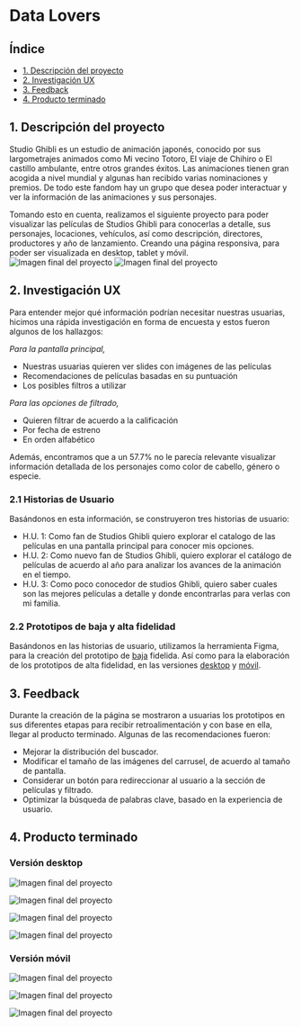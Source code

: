 # Data Lovers

## Índice

* [1.  Descripción del proyecto](#1-descripción-del-proyecto)
* [2.  Investigación UX](#2-investigación-ux)
* [3. Feedback](#3-feedback)
* [4. Producto terminado](#4-producto-terminado)


## 1. Descripción del proyecto
Studio Ghibli es un estudio de animación japonés, conocido por sus largometrajes animados como Mi vecino Totoro, El viaje de Chihiro o El castillo ambulante, entre otros grandes éxitos.
Las animaciones tienen gran acogida a nivel mundial y algunas han recibido varias nominaciones y premios. De todo este fandom hay un grupo que desea poder interactuar y ver la información de las animaciones y sus personajes.  

Tomando esto en cuenta, realizamos el siguiente proyecto para poder visualizar las películas de Studios Ghibli para conocerlas a detalle, sus personajes, locaciones, vehículos, así como descripción, directores, productores y año de lanzamiento. Creando una página responsiva, para poder ser visualizada en desktop, tablet y móvil.
![Imagen final del proyecto](https://github.com/ziomarajimenez/CDMX012-data-lovers/blob/main/inicio.png?raw=true)
![Imagen final del proyecto](https://github.com/ziomarajimenez/CDMX012-data-lovers/blob/main/iniciopeliculas.png?raw=true)


## 2. Investigación UX
Para entender mejor qué información podrían necesitar nuestras usuarias, hicimos una rápida investigación en forma de encuesta y estos fueron algunos de los hallazgos:

*Para la pantalla principal,*
* Nuestras usuarias quieren ver slides con imágenes de las películas
* Recomendaciones de películas basadas en su puntuación
* Los posibles filtros a utilizar 

*Para las opciones de filtrado,*
* Quieren filtrar de acuerdo a la calificación 
* Por fecha de estreno
* En orden alfabético

Además, encontramos que a un 57.7% no le parecía relevante visualizar información detallada de los personajes como color de cabello, género o especie. 

### 2.1 Historias de Usuario
Basándonos en esta información, se construyeron tres historias de usuario:

* H.U. 1: Como fan de Studios Ghibli quiero explorar el catalogo de las películas en una pantalla principal para conocer mis opciones.
* H.U. 2: Como nuevo fan de Studios Ghibli, quiero explorar el catálogo de películas de acuerdo al año para analizar los avances de la animación en el tiempo.
* H.U. 3: Como poco conocedor de studios Ghibli, quiero saber cuales son las mejores películas a detalle y donde encontrarlas para verlas con mi familia.

### 2.2 Prototipos de baja y alta fidelidad
Basándonos en las historias de usuario, utilizamos la herramienta Figma, para la creación del prototipo de [baja](https://www.figma.com/proto/YrkFwb2XMmOYwdU529ZwwR/DATA-LOVERS-GHIBLI?page-id=0%3A1&node-id=2%3A13&viewport=241%2C48%2C0.13&scaling=scale-down&starting-point-node-id=7%3A244&show-proto-sidebar=1) fidelida.
Así como para la elaboración de los prototipos de alta fidelidad, en las versiones [desktop](https://www.figma.com/proto/YrkFwb2XMmOYwdU529ZwwR/DATA-LOVERS-GHIBLI?page-id=0%3A1&node-id=50%3A150&viewport=241%2C48%2C0.13&scaling=scale-down-width&starting-point-node-id=50%3A150) y [móvil](https://www.figma.com/proto/YrkFwb2XMmOYwdU529ZwwR/DATA-LOVERS-GHIBLI?page-id=0%3A1&node-id=50%3A358&viewport=241%2C48%2C1&scaling=min-zoom&starting-point-node-id=7%3A244&show-proto-sidebar=1).


## 3. Feedback
Durante la creación de la página se mostraron  a usuarias los prototipos en sus diferentes etapas para recibir retroalimentación y con base en ella, llegar al producto terminado. Algunas de las recomendaciones fueron:  

* Mejorar la distribución del buscador.
* Modificar el tamaño de las imágenes del carrusel, de acuerdo al tamaño de pantalla.
* Considerar un botón para redireccionar al usuario a la sección de películas y filtrado.
* Optimizar la búsqueda de palabras clave, basado en la experiencia de usuario. 


## 4. Producto terminado
### Versión desktop

![Imagen final del proyecto](https://github.com/ziomarajimenez/CDMX012-data-lovers/blob/main/buenadesktop.PNG?raw=true)  

![Imagen final del proyecto](https://github.com/ziomarajimenez/CDMX012-data-lovers/blob/main/desktop2.PNG?raw=true)  

![Imagen final del proyecto](https://github.com/ziomarajimenez/CDMX012-data-lovers/blob/main/3desktop.PNG?raw=true)  

![Imagen final del proyecto](https://github.com/ziomarajimenez/CDMX012-data-lovers/blob/main/4desktop.PNG?raw=true)

### Versión móvil

![Imagen final del proyecto](https://github.com/ziomarajimenez/CDMX012-data-lovers/blob/main/celu1.png?raw=true)  

![Imagen final del proyecto](https://github.com/ziomarajimenez/CDMX012-data-lovers/blob/main/celu2.png?raw=true)  

![Imagen final del proyecto](https://github.com/ziomarajimenez/CDMX012-data-lovers/blob/main/celu3.png?raw=true)  

